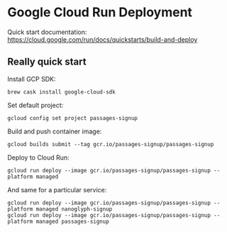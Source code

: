 # Google Cloud Run Deployment

Quick start documentation:
https://cloud.google.com/run/docs/quickstarts/build-and-deploy

## Really quick start

Install GCP SDK:

    brew cask install google-cloud-sdk

Set default project:

    gcloud config set project passages-signup

Build and push container image:

    gcloud builds submit --tag gcr.io/passages-signup/passages-signup

Deploy to Cloud Run:

    gcloud run deploy --image gcr.io/passages-signup/passages-signup --platform managed

And same for a particular service:

    gcloud run deploy --image gcr.io/passages-signup/passages-signup --platform managed nanoglyph-signup
    gcloud run deploy --image gcr.io/passages-signup/passages-signup --platform managed passages-signup
